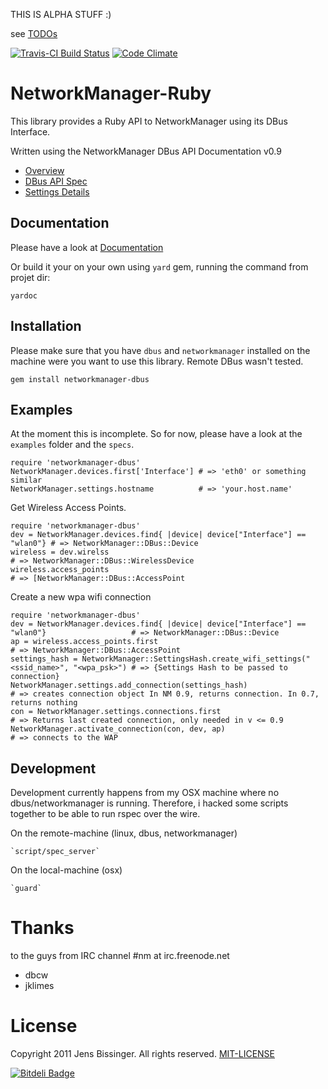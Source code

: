 THIS IS ALPHA STUFF :)

see [TODOs](TODO.md)

[![Travis-CI Build Status](https://secure.travis-ci.org/dpree/networkmanager-dbus.png)](https://secure.travis-ci.org/dpree/networkmanager-dbus)
[![Code Climate](https://codeclimate.com/badge.png)](https://codeclimate.com/github/dpree/networkmanager-dbus)

# NetworkManager-Ruby

This library provides a Ruby API to NetworkManager using its DBus Interface.

Written using the NetworkManager DBus API Documentation v0.9

  * [Overview](http://projects.gnome.org/NetworkManager/developers/api/09/index.html)
  * [DBus API Spec](http://projects.gnome.org/NetworkManager/developers/api/09/spec.html)
  * [Settings Details](http://projects.gnome.org/NetworkManager/developers/api/09/ref-settings.html)

## Documentation

Please have a look at [Documentation](http://rubydoc.info/github/dpree/networkmanager-dbus)

Or build it your on your own using `yard` gem, running the command from projet dir:

    yardoc

## Installation

Please make sure that you have `dbus` and `networkmanager` installed on the machine
were you want to use this library. Remote DBus wasn't tested.

    gem install networkmanager-dbus

## Examples

At the moment this is incomplete. So for now,
please have a look at the `examples` folder and the `specs`.

    require 'networkmanager-dbus'
    NetworkManager.devices.first['Interface'] # => 'eth0' or something similar
    NetworkManager.settings.hostname          # => 'your.host.name'


Get Wireless Access Points.

    require 'networkmanager-dbus'
    dev = NetworkManager.devices.find{ |device| device["Interface"] == "wlan0"} # => NetworkManager::DBus::Device
    wireless = dev.wirelss                                                      # => NetworkManager::DBus::WirelessDevice
    wireless.access_points                                                      # => [NetworkManager::DBus::AccessPoint


Create a new wpa wifi connection

    require 'networkmanager-dbus'
    dev = NetworkManager.devices.find{ |device| device["Interface"] == "wlan0"}                   # => NetworkManager::DBus::Device
    ap = wireless.access_points.first                                                             # => NetworkManager::DBus::AccessPoint
    settings_hash = NetworkManager::SettingsHash.create_wifi_settings("<ssid_name>", "<wpa_psk>") # => {Settings Hash to be passed to connection}
    NetworkManager.settings.add_connection(settings_hash)                                         # => creates connection object In NM 0.9, returns connection. In 0.7, returns nothing
    con = NetworkManager.settings.connections.first                                               # => Returns last created connection, only needed in v <= 0.9
    NetworkManager.activate_connection(con, dev, ap)                                              # => connects to the WAP

## Development

Development currently happens from my OSX machine where no dbus/networkmanager
is running. Therefore, i hacked some scripts together to be able to run rspec
over the wire.

On the remote-machine (linux, dbus, networkmanager)

    `script/spec_server`
    
On the local-machine (osx)

    `guard`

# Thanks

to the guys from IRC channel #nm at irc.freenode.net

   * dbcw
   * jklimes

# License

Copyright 2011 Jens Bissinger. All rights reserved. [MIT-LICENSE](MIT-LICENSE)


[![Bitdeli Badge](https://d2weczhvl823v0.cloudfront.net/dpree/networkmanager-dbus/trend.png)](https://bitdeli.com/free "Bitdeli Badge")

